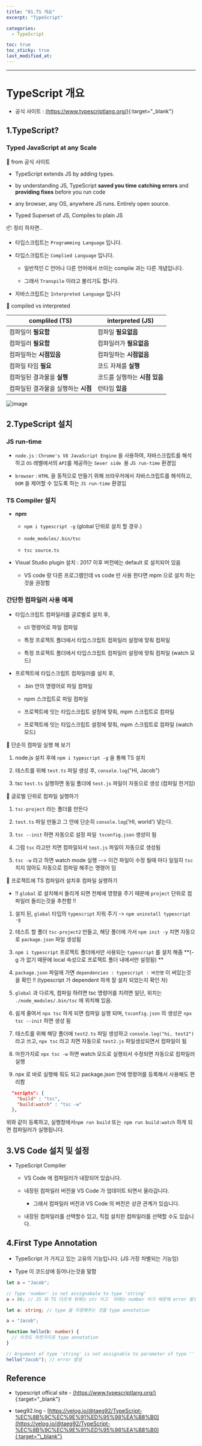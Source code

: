 ```yaml
---
title: "01.TS 개요"
excerpt: "TypeScript"

categories:
  - TypeScript

toc: true
toc_sticky: true
last_modified_at:
---
```


---

# TypeScript 개요

- 공식 사이트 : [(https://www.typescriptlang.org/)](https://www.typescriptlang.org/){:target="\_blank"}

## 1.TypeScript?

### Typed JavaScript at any Scale

📎 from 공식 사이트

- TypeScript extends JS by adding types.

- by understanding JS, TypeScript **saved you time** **catching errors** and **providing fixes** before you run code

- any browser, any OS, anywhere JS runs. Entirely open source.

- Typed Superset of JS, Compiles to plain JS

📦 정리 하자면..

- 타입스크립트는 `Programming Language` 입니다.

- 타입스크립트는 `Complied Language` 입니다.

  - 일반적인 C 언어나 다른 언어에서 쓰이는 complie 과는 다른 개념입니다.

  - 그래서 `Transpile` 이라고 불리기도 합니다.

- 자바스크립트는 `Interpreted Language` 입니다

📌 compiled vs interpreted

| compliled (TS)                      | interpreted (JS)              |
| ----------------------------------- | ----------------------------- |
| 컴파일이 **필요함**                 | 컴파일 **필요없음**           |
| 컴파일러 **필요함**                 | 컴파일러가 **필요없음**       |
| 컴파일하는 **시점있음**             | 컴파일하는 **시점없음**       |
| 컴파일 타임 **필요**                | 코드 자체를 **실행**          |
| 컴파일된 결과물을 **실행**          | 코드를 실행하는 **시점 있음** |
| 컴파일된 결과물을 실행하는 **시점** | 런타임 **있음**               |

![image](https://user-images.githubusercontent.com/28912774/116656879-6819b280-a9c8-11eb-8ab7-6e5fd089b4cb.png)

## 2.TypeScript 설치

### JS run-time

- `node.js` : `Chrome's V8 JavaScript Engine` 을 사용하여, 자바스크립트를 해석하고 `OS` 레벨에서의 `API`를 제공하는 `Sever side `용 J`S run-time` 환경임

- `browser` : `HTML` 을 동적으로 만들기 위해 브라우저에서 자바스크립트를 해석하고, `DOM` 을 제어할 수 있도록 하는 `JS run-time` 환경임

### TS Compiler 설치

- **npm**

  - `npm i typescript -g` (global 단위로 설치 할 경우.)

  - `node_modules/.bin/tsc`

  - `tsc source.ts`

- Visual Studio plugin 설치 : 2017 이후 버전에는 default 로 설치되어 있음

  - VS code 랑 다른 프로그램인데 vs code 만 사용 한다면 mpm 으로 설치 하는것을 권장함

### 간단한 컴파일러 사용 예제

- 타입스크립트 컴파일러를 글로벌로 설치 후,

  - cli 명령어로 파일 컴파일

  - 특정 프로젝트 폴더에서 타입스크립트 컴파일러 설정에 맞춰 컴파일

  - 특정 프로젝트 폴더에서 타입스크립트 컴파일러 설정에 맞춰 컴파일 (watch 모드)

- 프로젝트에 타입스크립트 컴파일러를 설치 후,

  - .bin 안의 명령어로 파일 컴파일

  - npm 스크립트로 파일 컴파일

  - 프로젝트에 잇는 타입스크립트 설정에 맞춰, mpm 스크립트로 컴파일

  - 프로젝트에 잇는 타입스크립트 설정에 맞춰, mpm 스크립트로 컴파일 (watch 모드)

🔹 단순히 컴파일 실행 해 보기

1. node.js 설치 후에 `npm i typescript -g` 을 통해 TS 설치

2. 테스트를 위해 `test.ts` 파일 생성 후, `console.log`("HI, Jacob")

3. tsc `test.ts` 실행하면 동일 폴더에 `test.js` 파일이 자동으로 생성 (컴파일 한거임)

🔹 글로벌 단위로 컴파일 실행하기

1.  `tsc-project` 라는 폴더를 만든다

2.  `test.ts` 파일 만들고 그 안에 단순히 `console.log`('HI, world') 넣는다.

3.  `tsc --init` 하면 자동으로 설정 파일` tsconfig.json` 생성이 됨

4.  그럼 `tsc` 라고만 치면 컴파일되서 `test.js` 파일이 자동으로 생성됨

5.  `tsc -w` 라고 하면 watch mode 실행 --> 이건 파일이 수정 될때 마다 일일히 `tsc` 치지 않아도 자동으로 컴파일 해주는 명령어 임

🔹 프로젝트에 TS 컴파일러 설치후 컴파일 실행하기

- !! `global` 로 설치해서 돌리게 되면 전체에 영향을 주기 때문에 `project` 단위로 컴파일러 돌리는것을 추천함 !!

1. 설치 된, `global` 타입의 `typescript` 지워 주기 -> `npm uninstall typescript -g`

2. 테스트 할 폴더 `tsc-project2` 만들고, 해당 폴더에 가서 `npm init -y` 치면 자동으로 `package.json` 파일 생성됨

3. `npm i typescript` 프로젝트 폴더에서만 사용되는 `typescript` 를 설치 해줌 **(-g 가 없기 때문에 local 속성으로 프로젝트 폴더 내에서만 설정됨) **

4. `package.json` 파일에 가면 `dependencies : typescript : 버전명` 이 써있는것을 확인 !! (typescript 가 dependent 하게 잘 설치 되었는지 확인 차)

5. `global` 과 다르게, 컴파일 하려면 tsc 명령어를 치려면 일단, 위치는 `./node_modules/.bin/tsc` 에 위치해 있음.

6. 쉽게 줄여서 `npx tsc` 하게 되면 컴파일 실행 되며, `tsconfig.json` 의 생성은 `npx tsc --init` 하면 생성 됨

7. 테스트를 위해 해당 폴더에 `test2.ts` 파일 생성하고 `console.log("hi, test2")` 라고 쓰고, `npx tsc` 라고 치면 자동으로 `test2.js` 파일생성되면서 컴파일이 됨

8. 마찬가지로 `npx tsc -w` 하면 watch 모드로 실행되서 수정되면 자동으로 컴파일러 실행

9. npx 로 바로 실행해 줘도 되고 package.json 안에 명령어를 등록해서 사용해도 편리함

```json
  "scripts": {
    "build" : "tsc",
    "build:watch" : "tsc -w"
  },
```

위와 같이 등록하고, 실행창에서`npm run build` 또는` npm run build:watch` 하게 되면 컴파일러가 실행됩니다.

## 3.VS Code 설치 및 설정

- TypeScript Compiler

  - VS Code 에 컴파일러가 내장되어 있습니다.

  - 내장된 컴파일러 버전을 VS Code 가 업데이트 되면서 올라갑니다.

    - 그래서 컴파일러 버전과 VS Code 의 버전은 상관 관계가 있습니다.

  - 내장된 컴파일러를 선택할수 있고, 직접 설치한 컴파일러를 선택할 수도 있습니다.

## 4.First Type Annotation

- TypeScript 가 가지고 있는 고유의 기능입니다. (JS 가장 차별되는 기능임)

- Type 이 코드상에 등어나는것을 말함

```ts
let a = "Jacob";

// Type 'number' is not assignabale to type 'string'
a = 80; // JS 와 TS 다르게 위에는 str 이고  아래는 number 이기 때문에 error 발생 -> a 에는 무조건 str 이 와야 됨

let a: string; // type 을 지정해주는 것을 type annotation

a = "Jacob";

function hello(b: number) {
  // 이것도 마찬가지로 type annotation
}

// Argument of type 'string' is not assignable to parameter of type ''
hello("Jacob"); // error 발생
```

## Reference

- typescript offical site - [(https://www.typescriptlang.org/)](https://www.typescriptlang.org/){:target="\_blank"}

- taeg92.log - [https://velog.io/@taeg92/TypeScript-%EC%8B%9C%EC%9E%91%ED%95%98%EA%B8%B0](https://velog.io/@taeg92/TypeScript-%EC%8B%9C%EC%9E%91%ED%95%98%EA%B8%B0){:target="\_blank"}
